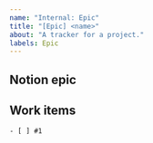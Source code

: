 ```yaml
---
name: "Internal: Epic"
title: "[Epic] <name>"
about: "A tracker for a project."
labels: Epic
---
```


<!--
Purpose: For engineering to manage and track tasks associated with an epic.
Each epic should map to a corresponding epic in the Notion R&D roadmap.
All other project management beyond task management, such as the product brief,
decision log, and target date should be set on the Notion epic.

See details at https://www.notion.so/materialize/Project-Management-b3d2da90abbf4dce8483484eb3788496.
-->

## Notion epic
<!--
Link to notion epic page.
-->

## Work items

<!--
Break down the planned work items using GitHub's tasklist feature.

At a minimum, collect work items in the list below. Note that you can add
freeform text and link to specific issues (preferred). When you link to an
issue, GitHub will automatically add a backlink to this issue.

Consider breaking down the work items into multiple subsections, for example
multiple milestones or definite/possible/descoped work items. You will know
best what breakdown makes sense and the breakdown might evolve over time.

Please use the "problem" issue template for work items.
-->

```[tasklist]
- [ ] #1
```
